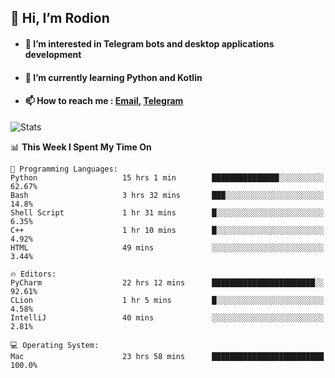 ## 👋 Hi, I’m Rodion
- #### 👀 I’m interested in Telegram bots and desktop applications development
- #### 🌱 I’m currently learning Python and Kotlin
- #### 📫 How to reach me : [Email](mailto:me@lavn.ml), [Telegram](https://t.me/fast_geek)

![Stats](https://github-readme-stats.vercel.app/api?username=fast-geek&show_icons=true&theme=react&hide=issues&count_private=true&layout=compact)


<!--START_SECTION:waka-->
📊 **This Week I Spent My Time On** 

```text
💬 Programming Languages: 
Python                   15 hrs 1 min        ███████████████░░░░░░░░░░   62.67% 
Bash                     3 hrs 32 mins       ███░░░░░░░░░░░░░░░░░░░░░░   14.8% 
Shell Script             1 hr 31 mins        █░░░░░░░░░░░░░░░░░░░░░░░░   6.35% 
C++                      1 hr 10 mins        █░░░░░░░░░░░░░░░░░░░░░░░░   4.92% 
HTML                     49 mins             ░░░░░░░░░░░░░░░░░░░░░░░░░   3.44%

🔥 Editors: 
PyCharm                  22 hrs 12 mins      ███████████████████████░░   92.61% 
CLion                    1 hr 5 mins         █░░░░░░░░░░░░░░░░░░░░░░░░   4.58% 
IntelliJ                 40 mins             ░░░░░░░░░░░░░░░░░░░░░░░░░   2.81%

💻 Operating System: 
Mac                      23 hrs 58 mins      █████████████████████████   100.0%

```


<!--END_SECTION:waka-->
